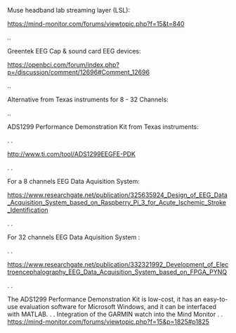 Muse headband lab streaming layer (LSL):

https://mind-monitor.com/forums/viewtopic.php?f=15&t=840

..

Greentek EEG Cap & sound card EEG devices:

https://openbci.com/forum/index.php?p=/discussion/comment/12696#Comment_12696

..

Alternative from Texas instruments for 8 - 32 Channels:

..


ADS1299 Performance Demonstration Kit from Texas instruments:

. .

http://www.ti.com/tool/ADS1299EEGFE-PDK

. .

For a 8 channels EEG Data Aquisition System:

https://www.researchgate.net/publication/325635924_Design_of_EEG_Data_Acquisition_System_based_on_Raspberry_Pi_3_for_Acute_Ischemic_Stroke_Identification

. .

For 32 channels EEG Data Aquisition System :

. .

https://www.researchgate.net/publication/332321992_Development_of_Electroencephalography_EEG_Data_Acquisition_System_based_on_FPGA_PYNQ

. .

The ADS1299 Performance Demonstration Kit is low-cost, it has an easy-to-use evaluation software for Microsoft Windows, and it can be interfaced with MATLAB.
.
.
Integration of the GARMIN watch into the Mind Monitor
.
.
https://mind-monitor.com/forums/viewtopic.php?f=15&p=1825#p1825

